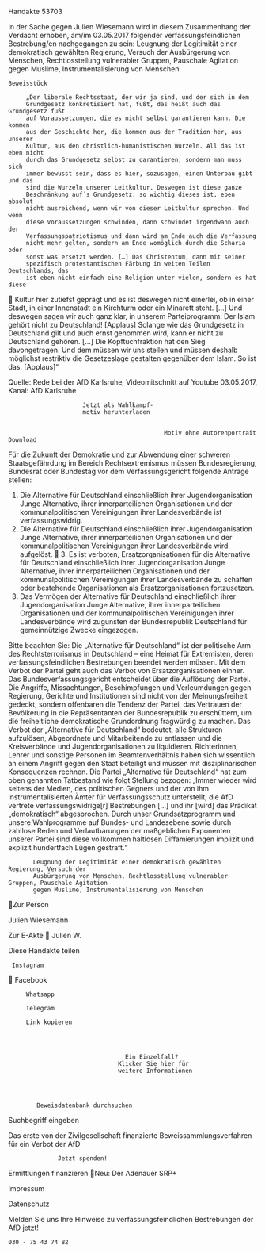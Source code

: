 Handakte 53703

In der Sache gegen Julien Wiesemann wird in diesem Zusammenhang der
Verdacht erhoben, am/im 03.05.2017 folgender verfassungsfeindlichen
Bestrebung/en nachgegangen zu sein: Leugnung der Legitimität einer
demokratisch gewählten Regierung, Versuch der Ausbürgerung von Menschen,
Rechtlosstellung vulnerabler Gruppen, Pauschale Agitation gegen Muslime,
Instrumentalisierung von Menschen.




    Beweisstück

         „Der liberale Rechtsstaat, der wir ja sind, und der sich in dem
         Grundgesetz konkretisiert hat, fußt, das heißt auch das Grundgesetz fußt
         auf Voraussetzungen, die es nicht selbst garantieren kann. Die kommen
         aus der Geschichte her, die kommen aus der Tradition her, aus unserer
         Kultur, aus den christlich-humanistischen Wurzeln. All das ist eben nicht
         durch das Grundgesetz selbst zu garantieren, sondern man muss sich
         immer bewusst sein, dass es hier, sozusagen, einen Unterbau gibt und das
         sind die Wurzeln unserer Leitkultur. Deswegen ist diese ganze
         Beschränkung auf´s Grundgesetz, so wichtig dieses ist, eben absolut
         nicht ausreichend, wenn wir von dieser Leitkultur sprechen. Und wenn
         diese Voraussetzungen schwinden, dann schwindet irgendwann auch der
         Verfassungspatriotismus und dann wird am Ende auch die Verfassung
         nicht mehr gelten, sondern am Ende womöglich durch die Scharia oder
         sonst was ersetzt werden. […] Das Christentum, dann mit seiner
         spezifisch protestantischen Färbung in weiten Teilen Deutschlands, das
         ist eben nicht einfach eine Religion unter vielen, sondern es hat diese
             Kultur hier zutiefst geprägt und es ist deswegen nicht einerlei, ob in
             einer Stadt, in einer Innenstadt ein Kirchturm oder ein Minarett steht.
             […] Und deswegen sagen wir auch ganz klar, in unserem Parteiprogramm:
             Der Islam gehört nicht zu Deutschland! [Applaus] Solange wie das
             Grundgesetz in Deutschland gilt und auch ernst genommen wird, kann er
             nicht zu Deutschland gehören. […] Die Kopftuchfraktion hat den Sieg
             davongetragen. Und dem müssen wir uns stellen und müssen deshalb
             möglichst restriktiv die Gesetzeslage gestalten gegenüber dem Islam. So
             ist das. [Applaus]“



Quelle:
Rede bei der AfD Karlsruhe, Videomitschnitt auf Youtube 03.05.2017, Kanal: AfD Karlsruhe




                         Jetzt als Wahlkampf-
                         motiv herunterladen


                                                Motiv ohne Autorenportrait                 Download




Für die Zukunft der Demokratie und zur Abwendung einer schweren
Staatsgefährdung im Bereich Rechtsextremismus müssen Bundesregierung,
Bundesrat oder Bundestag vor dem Verfassungsgericht folgende Anträge stellen:


   1. Die Alternative für Deutschland einschließlich ihrer Jugendorganisation
      Junge Alternative, ihrer innerparteilichen Organisationen und der
      kommunalpolitischen Vereinigungen ihrer Landesverbände ist
      verfassungswidrig.
   2. Die Alternative für Deutschland einschließlich ihrer Jugendorganisation
      Junge Alternative, ihrer innerparteilichen Organisationen und der
      kommunalpolitischen Vereinigungen ihrer Landesverbände wird aufgelöst.
   3. Es ist verboten, Ersatzorganisationen für die Alternative für Deutschland
      einschließlich ihrer Jugendorganisation Junge Alternative, ihrer
      innerparteilichen Organisationen und der kommunalpolitischen
      Vereinigungen ihrer Landesverbände zu schaffen oder bestehende
      Organisationen als Ersatzorganisationen fortzusetzen.
   4. Das Vermögen der Alternative für Deutschland einschließlich ihrer
      Jugendorganisation Junge Alternative, ihrer innerparteilichen Organisationen
      und der kommunalpolitischen Vereinigungen ihrer Landesverbände wird
      zugunsten der Bundesrepublik Deutschland für gemeinnützige Zwecke
      eingezogen.



Bitte beachten Sie: Die „Alternative für Deutschland“ ist der politische Arm des Rechtsterrorismus in
Deutschland – eine Heimat für Extremisten, deren verfassungsfeindlichen Bestrebungen beendet
werden müssen. Mit dem Verbot der Partei geht auch das Verbot von Ersatzorganisationen einher. Das
Bundesverfassungsgericht entscheidet über die Auflösung der Partei. Die Angriffe, Missachtungen,
Beschimpfungen und Verleumdungen gegen Regierung, Gerichte und Institutionen sind nicht von der
Meinungsfreiheit gedeckt, sondern offenbaren die Tendenz der Partei, das Vertrauen der Bevölkerung
in die Repräsentanten der Bundesrepublik zu erschüttern, um die freiheitliche demokratische
Grundordnung fragwürdig zu machen. Das Verbot der „Alternative für Deutschland“ bedeutet, alle
Strukturen aufzulösen, Abgeordnete und Mitarbeitende zu entlassen und die Kreisverbände und
Jugendorganisationen zu liquidieren. Richterinnen, Lehrer und sonstige Personen im
Beamtenverhältnis haben sich wissentlich an einem Angriff gegen den Staat beteiligt und müssen mit
disziplinarischen Konsequenzen rechnen.
Die Partei „Alternative für Deutschland“ hat zum oben genannten Tatbestand wie folgt Stellung
bezogen: „Immer wieder wird seitens der Medien, des politischen Gegners und der von ihm
instrumentalisierten Ämter für Verfassungsschutz unterstellt, die AfD vertrete verfassungswidrige[r]
Bestrebungen […] und ihr [wird] das Prädikat „demokratisch“ abgesprochen. Durch unser
Grundsatzprogramm und unsere Wahlprogramme auf Bundes- und Landesebene sowie durch zahllose
Reden und Verlautbarungen der maßgeblichen Exponenten unserer Partei sind diese vollkommen
haltlosen Diffamierungen implizit und explizit hundertfach Lügen gestraft.“




           Leugnung der Legitimität einer demokratisch gewählten Regierung, Versuch der
           Ausbürgerung von Menschen, Rechtlosstellung vulnerabler Gruppen, Pauschale Agitation
           gegen Muslime, Instrumentalisierung von Menschen
Zur Person


Julien Wiesemann

  Zur E-Akte
                        Julien W.

Diese Handakte teilen


     Instagram
         Facebook

         Whatsapp

         Telegram

         Link kopieren




                                     Ein Einzelfall?
                                   Klicken Sie hier für
                                   weitere Informationen




            Beweisdatenbank durchsuchen

  Suchbegriff eingeben

  Das erste von der Zivilgesellschaft finanzierte
   Beweissammlungsverfahren für ein Verbot
                     der AfD

                  Jetzt spenden!




Ermittlungen finanzieren
Neu: Der Adenauer SRP+

Impressum

Datenschutz




Melden Sie uns Ihre Hinweise zu verfassungsfeindlichen Bestrebungen der AfD
jetzt!

    030 - 75 43 74 82
